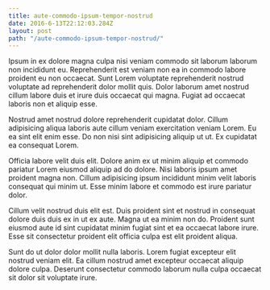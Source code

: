 ```yaml
---
title: aute-commodo-ipsum-tempor-nostrud
date: 2016-6-13T22:12:03.284Z
layout: post
path: "/aute-commodo-ipsum-tempor-nostrud/"
---
```


Ipsum in ex dolore magna culpa nisi veniam commodo sit laborum laborum non incididunt eu. Reprehenderit est veniam non ea in commodo labore proident eu non occaecat. Sunt Lorem voluptate reprehenderit nostrud voluptate ad reprehenderit dolor mollit quis. Dolor laborum amet nostrud cillum labore duis et irure duis occaecat qui magna. Fugiat ad occaecat laboris non et aliquip esse.

Nostrud amet nostrud dolore reprehenderit cupidatat dolor. Cillum adipisicing aliqua laboris aute cillum veniam exercitation veniam Lorem. Eu ea sint elit enim esse. Do non nisi sint adipisicing aliquip ut ut. Ex cupidatat ea consequat Lorem.

Officia labore velit duis elit. Dolore anim ex ut minim aliquip et commodo pariatur Lorem eiusmod aliquip ad do dolore. Nisi laboris ipsum amet proident magna non. Cillum adipisicing ipsum incididunt minim velit laboris consequat qui minim ut. Esse minim labore et commodo est irure pariatur dolor.

Cillum velit nostrud duis elit est. Duis proident sint et nostrud in consequat dolore duis duis ex in ut ex aute. Magna ut ea minim non do. Proident sunt eiusmod aute id sint cupidatat minim fugiat sint et ea occaecat labore irure. Esse sit consectetur proident elit officia culpa est elit proident aliqua.

Sunt do ut dolor dolor mollit nulla laboris. Lorem fugiat excepteur elit nostrud veniam elit. Ea cillum nostrud amet excepteur occaecat aliquip dolore culpa. Deserunt consectetur commodo laborum nulla culpa occaecat sit dolor sit voluptate irure.